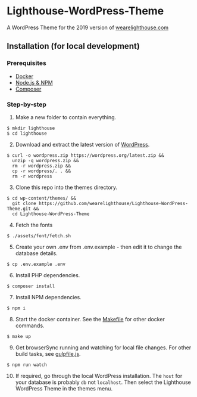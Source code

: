 # Lighthouse-WordPress-Theme

A WordPress Theme for the 2019 version of [wearelighthouse.com](https://wearelighthouse.com/)


## Installation (for local development)

### Prerequisites

- [Docker](https://www.docker.com/get-started)
- [Node.js & NPM](https://nodejs.org/en/)
- [Composer](https://getcomposer.org/)


### Step-by-step

1. Make a new folder to contain everything.
```
$ mkdir lighthouse
$ cd lighthouse
```

2. Download and extract the latest version of [WordPress](https://wordpress.org/download/).
```
$ curl -o wordpress.zip https://wordpress.org/latest.zip &&
  unzip -q wordpress.zip &&
  rm -r wordpress.zip &&
  cp -r wordpress/. . &&
  rm -r wordpress
```

3. Clone this repo into the themes directory.
```
$ cd wp-content/themes/ &&
  git clone https://github.com/wearelighthouse/Lighthouse-WordPress-Theme.git &&
  cd Lighthouse-WordPress-Theme
```

4. Fetch the fonts
```
$ ./assets/font/fetch.sh
```

5. Create your own .env from .env.example - then edit it to change the database details.
```
$ cp .env.example .env
```

6. Install PHP dependencies.
```
$ composer install
```

7. Install NPM dependencies.
```
$ npm i
```

8. Start the docker container. See the [Makefile](/Makefile) for other docker commands.
```
$ make up
```

9. Get browserSync running and watching for local file changes. For other build tasks, see [gulpfile.js](/gulpfile.js).
```
$ npm run watch
```

10. If required, go through the local WordPress installation. The `host` for your database is probably `db` not `localhost`. Then select the Lighthouse WordPress Theme in the themes menu.
